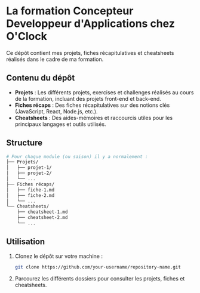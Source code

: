 
# La formation Concepteur Developpeur d'Applications chez O'Clock

Ce dépôt contient mes projets, fiches récapitulatives et cheatsheets réalisés dans le cadre de ma formation.

## Contenu du dépôt

- **Projets** : Les différents projets, exercises et challenges réalisés au cours de la formation, incluant des projets front-end et back-end.
- **Fiches récaps** : Des fiches récapitulatives sur des notions clés (JavaScript, React, Node.js, etc.).
- **Cheatsheets** : Des aides-mémoires et raccourcis utiles pour les principaux langages et outils utilisés.

## Structure

```bash
# Pour chaque module (ou saison) il y a normalement :
├── Projets/
│   ├── projet-1/
│   ├── projet-2/
│   └── ...
├── Fiches récaps/
│   ├── fiche-1.md
│   ├── fiche-2.md
│   └── ...
└── Cheatsheets/
    ├── cheatsheet-1.md
    ├── cheatsheet-2.md
    └── ...
```

## Utilisation

1. Clonez le dépôt sur votre machine :
   ```bash
   git clone https://github.com/your-username/repository-name.git
   ```
2. Parcourez les différents dossiers pour consulter les projets, fiches et cheatsheets.

